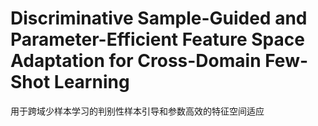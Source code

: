 # Discriminative Sample-Guided and Parameter-Efficient Feature Space Adaptation for Cross-Domain Few-Shot Learning

用于跨域少样本学习的判别性样本引导和参数高效的特征空间适应